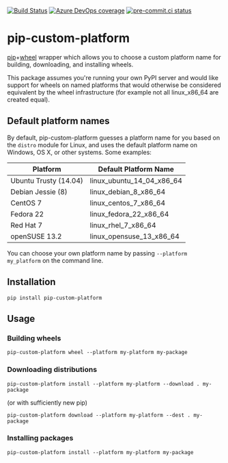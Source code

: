 [![Build Status](https://dev.azure.com/asottile/asottile/_apis/build/status/asottile.pip-custom-platform?branchName=master)](https://dev.azure.com/asottile/asottile/_build/latest?definitionId=60&branchName=master)
[![Azure DevOps coverage](https://img.shields.io/azure-devops/coverage/asottile/asottile/60/master.svg)](https://dev.azure.com/asottile/asottile/_build/latest?definitionId=60&branchName=master)
[![pre-commit.ci status](https://results.pre-commit.ci/badge/github/asottile/pip-custom-platform/master.svg)](https://results.pre-commit.ci/latest/github/asottile/pip-custom-platform/master)

pip-custom-platform
===================

[pip][pip]+[wheel][wheel] wrapper which allows you to choose a custom platform
name for building, downloading, and installing wheels.

This package assumes you're running your own PyPI server and would like
support for wheels on named platforms that would otherwise be considered
equivalent by the wheel infrastructure (for example not all linux_x86_64 are
created equal).

## Default platform names

By default, pip-custom-platform guesses a platform name for you based on the
`distro` module for Linux, and uses the default platform name on Windows, OS
X, or other systems. Some examples:

| Platform                | Default Platform Name      |
|-------------------------|----------------------------|
| Ubuntu Trusty (14.04)   | linux_ubuntu_14_04_x86_64  |
| Debian Jessie (8)       | linux_debian_8_x86_64      |
| CentOS 7                | linux_centos_7_x86_64      |
| Fedora 22               | linux_fedora_22_x86_64     |
| Red Hat 7               | linux_rhel_7_x86_64        |
| openSUSE 13.2           | linux_opensuse_13_x86_64   |

You can choose your own platform name by passing `--platform my_platform` on
the command line.

## Installation

`pip install pip-custom-platform`

## Usage

### Building wheels

`pip-custom-platform wheel --platform my-platform my-package`

### Downloading distributions

`pip-custom-platform install --platform my-platform --download . my-package`

(or with sufficiently new pip)

`pip-custom-platform download --platform my-platform --dest . my-package`

### Installing packages

`pip-custom-platform install --platform my-platform my-package`


[pip]: https://github.com/pypa/pip
[wheel]: https://bitbucket.org/pypa/wheel
